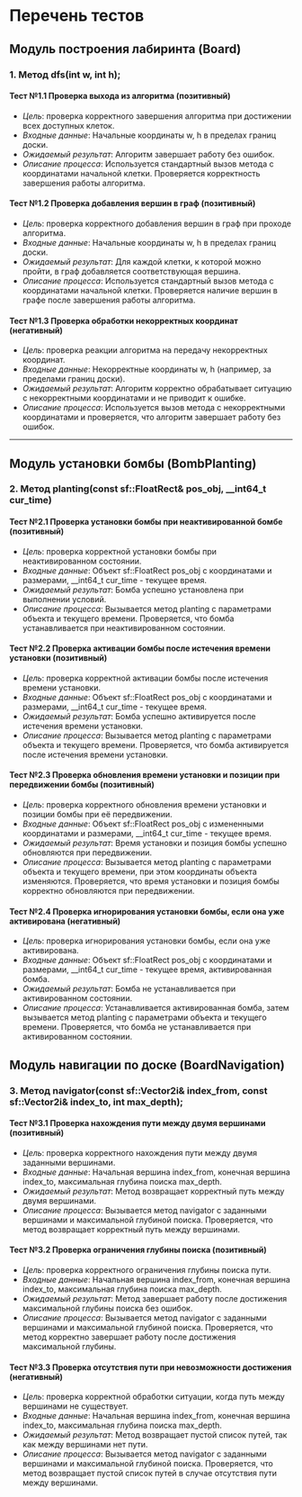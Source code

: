 # Перечень тестов

## Модуль построения лабиринта (Board)

### 1. Метод dfs(int w, int h);

#### Тест №1.1 Проверка выхода из алгоритма (позитивный)
* _Цель_: проверка корректного завершения алгоритма при достижении всех доступных клеток.
* _Входные данные_: Начальные координаты w, h в пределах границ доски.
* _Ожидаемый результат_: Алгоритм завершает работу без ошибок.
* _Описание процесса_: Используется стандартный вызов метода с координатами начальной клетки. Проверяется корректность завершения работы алгоритма.

#### Тест №1.2 Проверка добавления вершин в граф (позитивный)
* _Цель_: проверка корректного добавления вершин в граф при проходе алгоритма.
* _Входные данные_: Начальные координаты w, h в пределах границ доски.
* _Ожидаемый результат_: Для каждой клетки, к которой можно пройти, в граф добавляется соответствующая вершина.
* _Описание процесса_: Используется стандартный вызов метода с координатами начальной клетки. Проверяется наличие вершин в графе после завершения работы алгоритма.

#### Тест №1.3 Проверка обработки некорректных координат (негативный)
* _Цель_: проверка реакции алгоритма на передачу некорректных координат.
* _Входные данные_: Некорректные координаты w, h (например, за пределами границ доски).
* _Ожидаемый результат_: Алгоритм корректно обрабатывает ситуацию с некорректными координатами и не приводит к ошибке.
* _Описание процесса_: Используется вызов метода с некорректными координатами и проверяется, что алгоритм завершает работу без ошибок.

---

## Модуль установки бомбы (BombPlanting)

### 2. Метод planting(const sf::FloatRect& pos_obj, __int64_t cur_time)

#### Тест №2.1 Проверка установки бомбы при неактивированной бомбе (позитивный)
* _Цель_: проверка корректной установки бомбы при неактивированном состоянии.
* _Входные данные_: Объект sf::FloatRect pos_obj с координатами и размерами, __int64_t cur_time - текущее время.
* _Ожидаемый результат_: Бомба успешно установлена при выполнении условий.
* _Описание процесса_: Вызывается метод planting с параметрами объекта и текущего времени. Проверяется, что бомба устанавливается при неактивированном состоянии.

#### Тест №2.2 Проверка активации бомбы после истечения времени установки (позитивный)
* _Цель_: проверка корректной активации бомбы после истечения времени установки.
* _Входные данные_: Объект sf::FloatRect pos_obj с координатами и размерами, __int64_t cur_time - текущее время.
* _Ожидаемый результат_: Бомба успешно активируется после истечения времени установки.
* _Описание процесса_: Вызывается метод planting с параметрами объекта и текущего времени. Проверяется, что бомба активируется после истечения времени установки.

#### Тест №2.3 Проверка обновления времени установки и позиции при передвижении бомбы (позитивный)
* _Цель_: проверка корректного обновления времени установки и позиции бомбы при её передвижении.
* _Входные данные_: Объект sf::FloatRect pos_obj с измененными координатами и размерами, __int64_t cur_time - текущее время.
* _Ожидаемый результат_: Время установки и позиция бомбы успешно обновляются при передвижении.
* _Описание процесса_: Вызывается метод planting с параметрами объекта и текущего времени, при этом координаты объекта изменяются. Проверяется, что время установки и позиция бомбы корректно обновляются при передвижении.

#### Тест №2.4 Проверка игнорирования установки бомбы, если она уже активирована (негативный)
* _Цель_: проверка игнорирования установки бомбы, если она уже активирована.
* _Входные данные_: Объект sf::FloatRect pos_obj с координатами и размерами, __int64_t cur_time - текущее время, активированная бомба.
* _Ожидаемый результат_: Бомба не устанавливается при активированном состоянии.
* _Описание процесса_: Устанавливается активированная бомба, затем вызывается метод planting с параметрами объекта и текущего времени. Проверяется, что бомба не устанавливается при активированном состоянии.


## Модуль навигации по доске (BoardNavigation)

### 3. Метод navigator(const sf::Vector2i& index_from, const sf::Vector2i& index_to, int max_depth);

#### Тест №3.1 Проверка нахождения пути между двумя вершинами (позитивный)
* _Цель_: проверка корректного нахождения пути между двумя заданными вершинами.
* _Входные данные_: Начальная вершина index_from, конечная вершина index_to, максимальная глубина поиска max_depth.
* _Ожидаемый результат_: Метод возвращает корректный путь между двумя вершинами.
* _Описание процесса_: Вызывается метод navigator с заданными вершинами и максимальной глубиной поиска. Проверяется, что метод возвращает корректный путь между вершинами.

#### Тест №3.2 Проверка ограничения глубины поиска (позитивный)
* _Цель_: проверка корректного ограничения глубины поиска пути.
* _Входные данные_: Начальная вершина index_from, конечная вершина index_to, максимальная глубина поиска max_depth.
* _Ожидаемый результат_: Метод завершает работу после достижения максимальной глубины поиска без ошибок.
* _Описание процесса_: Вызывается метод navigator с заданными вершинами и максимальной глубиной поиска. Проверяется, что метод корректно завершает работу после достижения максимальной глубины.

#### Тест №3.3 Проверка отсутствия пути при невозможности достижения (негативный)
* _Цель_: проверка корректной обработки ситуации, когда путь между вершинами не существует.
* _Входные данные_: Начальная вершина index_from, конечная вершина index_to, максимальная глубина поиска max_depth.
* _Ожидаемый результат_: Метод возвращает пустой список путей, так как между вершинами нет пути.
* _Описание процесса_: Вызывается метод navigator с заданными вершинами и максимальной глубиной поиска. Проверяется, что метод возвращает пустой список путей в случае отсутствия пути между вершинами.
